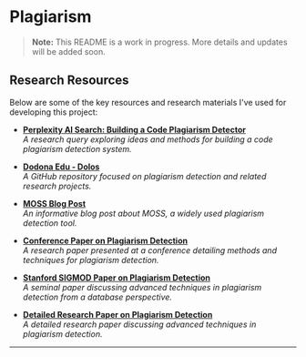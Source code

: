 # Plagiarism

> **Note:** This README is a work in progress. More details and updates will be added soon.

## Research Resources

Below are some of the key resources and research materials I've used for developing this project:

- **[Perplexity AI Search: Building a Code Plagiarism Detector](https://www.perplexity.ai/search/i-am-going-to-build-a-code-pla-ByTfUivhSkimFbfjFmWQqw?11=d)**  
  *A research query exploring ideas and methods for building a code plagiarism detection system.*

- **[Dodona Edu - Dolos](https://github.com/dodona-edu/dolos)**  
  *A GitHub repository focused on plagiarism detection and related research projects.*

- **[MOSS Blog Post](https://yangdanny97.github.io/blog/2019/05/03/MOSS)**  
  *An informative blog post about MOSS, a widely used plagiarism detection tool.*

- **[Conference Paper on Plagiarism Detection](https://www.matec-conferences.org/articles/matecconf/pdf/2017/42/matecconf_eitce2017_02019.pdf)**  
  *A research paper presented at a conference detailing methods and techniques for plagiarism detection.*

- **[Stanford SIGMOD Paper on Plagiarism Detection](https://theory.stanford.edu/~aiken/publications/papers/sigmod03.pdf)**  
  *A seminal paper discussing advanced techniques in plagiarism detection from a database perspective.*

- **[Detailed Research Paper on Plagiarism Detection](https://ppl-ai-file-upload.s3.amazonaws.com/web/direct-files/52621822/52de51be-1a86-4bd9-bc49-9ee7291931b4/1110.pdf?AWSAccessKeyId=ASIA2F3EMEYEUKJFYN7E&Signature=6yExVo7UOgDkm3mToRMvAy%2FzaOw%3D&x-amz-security-token=IQoJb3JpZ2luX2VjEEgaCXVzLWVhc3QtMSJHMEUCIQDOG2E4GVucbw95X1kZSGjz8crUvlM1o%2FQfluW2gcyWbAIgZtgT%2BkzbU4EYXnzJqmqZprNrGBkahKJIyP6rywILQNEq%2BgQIof%2F%2F%2F%2F%2F%2F%2F%2F%2F%2FARABGgw2OTk3NTMzMDk3MDUiDHluB2Ine%2FRsgr7kVyrOBAH5PSQuvi1GHPtrbvmoenzw9u73b%2FNYGFR6p90L8j8%2BPDP2vcELD4AjJnI3JVTjXPcr2eAwrSxbSN%2FLqV7wtSwa7pRklXPADRtnubTMbvUJvWJCcJ%2Bq2XP%2BHjVj4Sb0j5Iw%2F1OPT%2BH34MRmNH%2FEF6a2pmrxp%2FLD7c3PSBJTxcuv5vEMn0LVX%2BQvc9spXmp%2FjS0Jlhb6zfLfCfju8Ds5YwPofU3c0h5Tdz6Egu9Ht3sh5gH51YdFuk5tKU0dMJ%2Fw5JrsMXne9ZySegnHRnWH%2BrMe7GoWcx%2FY%2Bb2PfEDrwCPLM3WRehFNOMTRXuqRUoIQ%2B6XW%2FvtbtoxaNh4Yfyanb%2Bwzz6uXcWeFijtUtlMDLIfs78WKkrqhhqjk3EeM69505QPCueBXQH6bX00C5u7cjtSQ3zxyGv8PNqzkkb5rjGyHfnPsFrzDjm8zWEJkDeZcMQlhV8nsKOYWH3lR1KCJDD0nNSfnfLN1WHxQSLCx%2F3y2VvNniRm2YTvONddVMETK%2FuxT%2FKgOQ5sg7L95Ym5U3Oz2Yya8aro8TsqR2HAtHOPngbwWucyZWgRVMF7Ekhhw4ZCmoDOW%2Fz5%2B2lUZuGAAH3EDmB6gXIPKFo7rXHODsg9aOmwJYs03p%2F5xwDwDsyBw3SgwT1gbKXoqEbzXeWMQAcR7udkeFYeMWLqZyCg%2FGnIAZ%2B%2FfRQHy2zVSRRKnT3HCuTPvK9IegH0Y9kMU8joISqGaf53HT38qbjVzb77AjhFNIJ%2BxCDojNwIq7%2BqmYWllegpFTWx07CW0AZc%2BzunEMPy29L4GOpoBOQ8MK7mSQV%2FjPHv3OUjpoHiNlPcYv378cA%2FDOppKtIYJNVOhzDURaSgAZuxTaNhRK9Kz3EHVpljCv1BVxEkK3ZpUbJp4bs2b3h9vxz%2BP%2BRUtYL26l4oeb6ZSJEHo%2BgQNe%2FwspZXxOxScKvRKxp1lzrqeLrkMugEDLYBtj3m5UN%2FRSXv3GIOCOD8gHcp4Fzg5En7ln6UPQcHUlg%3D%3D&Expires=1742546423)**  
  *A detailed research paper discussing advanced techniques in plagiarism detection.*

---

